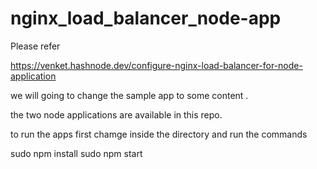 # nginx_load_balancer_node-app

Please refer

https://venket.hashnode.dev/configure-nginx-load-balancer-for-node-application

we will going to change the sample app to some content .

the two node applications are available in this repo.

to run the apps first chamge inside the directory and run the commands

sudo npm install
sudo npm start
